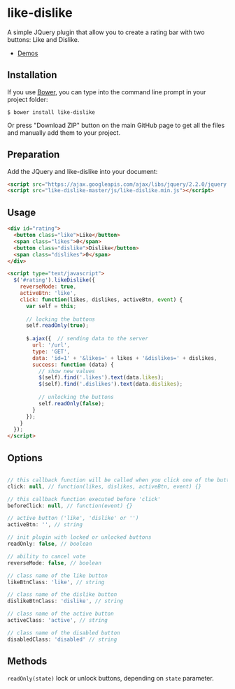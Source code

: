 # like-dislike

A simple JQuery plugin that allow you to create a rating bar with two buttons: Like and Dislike.

- [Demos](http://uagrace.github.io/like-dislike)


## Installation

If you use [Bower](http://bower.io/search/?q=like-dislike), you can type into the command line prompt in your project folder:

`$ bower install like-dislike` 

Or press "Download ZIP" button on the main GitHub page to get all the files and manually add them to your project.


## Preparation

Add the JQuery and like-dislike into your document:

```html
<script src="https://ajax.googleapis.com/ajax/libs/jquery/2.2.0/jquery.min.js"></script>
<script src="like-dislike-master/js/like-dislike.min.js"></script>
```


## Usage

```html
<div id="rating">
  <button class="like">Like</button>
  <span class="likes">0</span>
  <button class="dislike">Dislike</button>
  <span class="dislikes">0</span>
</div>

<script type="text/javascript">
  $('#rating').likeDislike({
    reverseMode: true,
    activeBtn: 'like',
    click: function(likes, dislikes, activeBtn, event) {
      var self = this;
      
      // locking the buttons
      self.readOnly(true);
      
      $.ajax({  // sending data to the server
        url: '/url',
        type: 'GET',
        data: 'id=1' + '&likes=' + likes + '&dislikes=' + dislikes,
        success: function (data) {
          // show new values
          $(self).find('.likes').text(data.likes);
          $(self).find('.dislikes').text(data.dislikes);
          
          // unlocking the buttons
          self.readOnly(false);
        }
      });
    }
  });
</script>
```


## Options

```javascript

// this callback function will be called when you click one of the buttons
click: null, // function(likes, dislikes, activeBtn, event) {}

// this callback function executed before 'click'
beforeClick: null, // function(event) {}

// active button ('like', 'dislike' or '')
activeBtn: '', // string

// init plugin with locked or unlocked buttons
readOnly: false, // boolean

// ability to cancel vote
reverseMode: false, // boolean

// class name of the like button
likeBtnClass: 'like', // string

// class name of the dislike button
dislikeBtnClass: 'dislike', // string

// class name of the active button
activeClass: 'active', // string

// class name of the disabled button
disabledClass: 'disabled' // string

```

## Methods

`readOnly(state)` lock or unlock buttons, depending on `state` parameter.
